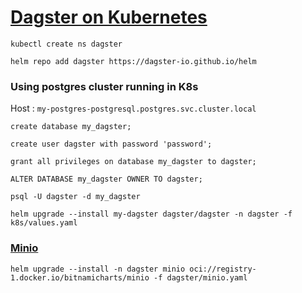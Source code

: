# [Dagster on Kubernetes](https://artifacthub.io/packages/helm/dagster/dagster)

```commandline
kubectl create ns dagster
```

```commandline
helm repo add dagster https://dagster-io.github.io/helm
```
### Using postgres cluster running in K8s

Host : `my-postgres-postgresql.postgres.svc.cluster.local`

```commandline
create database my_dagster;
```
```commandline
create user dagster with password 'password';
```
```commandline
grant all privileges on database my_dagster to dagster;
```
```commandline
ALTER DATABASE my_dagster OWNER TO dagster;
```

```commandline
psql -U dagster -d my_dagster
```
```commandline
helm upgrade --install my-dagster dagster/dagster -n dagster -f k8s/values.yaml
```

### [Minio](https://artifacthub.io/packages/helm/bitnami/minio)

```commandline
helm upgrade --install -n dagster minio oci://registry-1.docker.io/bitnamicharts/minio -f dagster/minio.yaml
```
